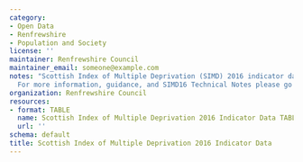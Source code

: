 ```yaml
---
category:
- Open Data
- Renfrewshire
- Population and Society
license: ''
maintainer: Renfrewshire Council
maintainer_email: someone@example.com
notes: "Scottish Index of Multiple Deprivation (SIMD) 2016 indicator data for Renfrewshire.\_\
  For more information, guidance, and SIMD16 Technical Notes please go to\_http://www.gov.scot/SIMD"
organization: Renfrewshire Council
resources:
- format: TABLE
  name: Scottish Index of Multiple Deprivation 2016 Indicator Data TABLE
  url: ''
schema: default
title: Scottish Index of Multiple Deprivation 2016 Indicator Data
---
```

